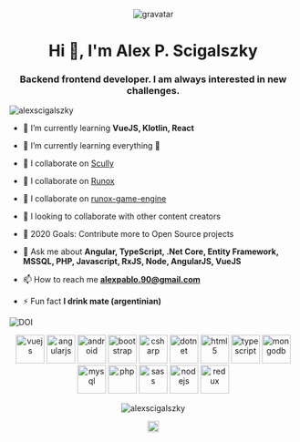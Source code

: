 <p align="center"> <img src="https://s.gravatar.com/avatar/49e755c948a7e2b1efa3666bcb3ce7db?s=80" alt="gravatar" /> </p>
<h1 align="center">Hi 👋, I'm Alex P. Scigalszky</h1>
<h3 align="center">Backend frontend developer. I am always interested in new challenges.</h3>

<p align="left"> <img src="https://komarev.com/ghpvc/?username=alexscigalszky" alt="alexscigalszky" /> </p>

- 🌱 I’m currently learning **VueJS, Klotlin, React**
- 🌱 I’m currently learning everything 🤣

- 👯 I collaborate on [Scully](https://github.com/scullyio/scully)

- 👯 I collaborate on [Runox](https://github.com/jorgeucano/RunoX)

- 👯 I collaborate on [runox-game-engine](https://github.com/runox-game/game-engine)

- 👯 I looking to collaborate with other content creators

- 🥅 2020 Goals: Contribute more to Open Source projects

- 💬 Ask me about **Angular, TypeScript, .Net Core, Entity Framework, MSSQL, PHP, Javascript, RxJS, Node, AngularJS, VueJS**

- 📫 How to reach me **alexpablo.90@gmail.com**

- ⚡ Fun fact **I drink mate (argentinian)**

<img src="https://zenodo.org/badge/224012839.svg" alt="DOI">

<p align="center">
  <img src="https://devicons.github.io/devicon/devicon.git/icons/vuejs/vuejs-original-wordmark.svg" alt="vuejs" width="50" height="50"/>
  <img src="https://devicons.github.io/devicon/devicon.git/icons/angularjs/angularjs-original.svg" alt="angularjs" width="50" height="50"/>
  <img src="https://devicons.github.io/devicon/devicon.git/icons/android/android-original-wordmark.svg" alt="android" width="50" height="50"/>
  <img src="https://devicons.github.io/devicon/devicon.git/icons/bootstrap/bootstrap-plain.svg" alt="bootstrap" width="50" height="50"/>
  <img src="https://devicons.github.io/devicon/devicon.git/icons/csharp/csharp-original.svg" alt="csharp" width="50" height="50"/>
  <img src="https://devicons.github.io/devicon/devicon.git/icons/dot-net/dot-net-original-wordmark.svg" alt="dotnet" width="50" height="50"/>
  <img src="https://devicons.github.io/devicon/devicon.git/icons/html5/html5-original-wordmark.svg" alt="html5" width="50" height="50"/>
  <img src="https://devicons.github.io/devicon/devicon.git/icons/typescript/typescript-original.svg" alt="typescript" width="50" height="50"/>
  <img src="https://devicons.github.io/devicon/devicon.git/icons/mongodb/mongodb-original-wordmark.svg" alt="mongodb" width="50" height="50"/>
  <img src="https://devicons.github.io/devicon/devicon.git/icons/mysql/mysql-original-wordmark.svg" alt="mysql" width="50" height="50"/>
  <img src="https://devicons.github.io/devicon/devicon.git/icons/php/php-original.svg" alt="php" width="50" height="50"/>
  <img src="https://devicons.github.io/devicon/devicon.git/icons/sass/sass-original.svg" alt="sass" width="50" height="50"/>
  <img src="https://devicons.github.io/devicon/devicon.git/icons/nodejs/nodejs-original-wordmark.svg" alt="nodejs" width="50" height="50"/>
  <img src="https://devicons.github.io/devicon/devicon.git/icons/redux/redux-original.svg" alt="redux" width="50" height="50"/>
</p>
<p align="center">
  <img src="https://github-readme-stats.vercel.app/api?username=alexscigalszky&show_icons=true" alt="alexscigalszky" />
</p>

<p align="center">
<a href="https://linkedin.com/in/alexscigalszky" target="blank"><img align="center" src="https://cdn.jsdelivr.net/npm/simple-icons@3.0.1/icons/linkedin.svg" alt="alexscigalszky" height="20" width="20" /></a>
</p>
